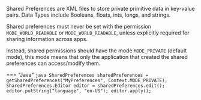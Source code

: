 Shared Preferences are XML files to store private primitive data in key-value pairs. Data Types include Booleans, floats, ints, longs, and strings.

Shared preferences must never be set with the permission `MODE_WORLD_READABLE` or `MODE_WORLD_READABLE`, unless explicitly required for sharing information across apps.

Instead, shared permissions should have the mode `MODE_PRIVATE` (default mode), this mode means that only the application that created the shared preferences can access/modify them.

=== "Java"
	```java
      SharedPreferences sharedPreferences = getSharedPreferences("MyPreferences", Context.MODE_PRIVATE);
      SharedPreferences.Editor editor = sharedPreferences.edit();
      editor.putString("language", "en-US");
      editor.apply();
    ```